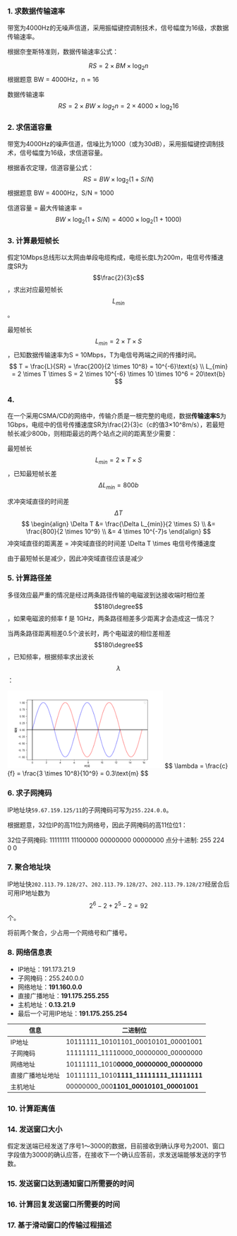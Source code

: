### 1. 求数据传输速率

带宽为4000Hz的无噪声信道，采用振幅键控调制技术，信号幅度为16级，求数据传输速率。

根据奈奎斯特准则，数据传输速率公式：


$$
RS = 2 \times BM \times \log_2{n}
$$
根据题意 BW = 4000Hz，n = 16

数据传输速率 $$RS = 2 \times BW  \times log_2{n} = 2 \times 4000 \times \log_2{16}$$



### 2. 求信道容量

带宽为4000Hz的噪声信道，信噪比为1000（或为30dB），采用振幅键控调制技术，信号幅度为16级，求信道容量。

根据香农定理，信道容量公式：
$$
RS = BW \times \log_2(1 + S/N)
$$
根据题意 BW = 4000Hz，S/N = 1000

信道容量 = 最大传输速率 = $$BW \times \log_2(1 + S/N) = 4000 \times \log_2(1 + 1000)$$



### 3. 计算最短帧长

假定10Mbps总线形以太网由单段电缆构成，电缆长度L为200m，电信号传播速度SR为 $$\frac{2}{3}c$$ ，求出对应最短帧长 $$L_{min}$$。

最短帧长 $$L_{min} = 2 \times T \times S$$，已知数据传输速率为S = 10Mbps，T为电信号两端之间的传播时间。
$$
T = \frac{L}{SR} = \frac{200}{2 \times 10^8} = 10^{-6}\text{s} \\
L_{min} = 2 \times T \times S = 2 \times 10^{-6} \times 10 \times 10^6 = 20\text{b}
$$

### 4. 

在一个采用CSMA/CD的网络中，传输介质是一根完整的电缆，数据**传输速率S**为1Gbps，电缆中的信号传播速度SR为\frac{2}{3}c（c的值3×10^8m/s），若最短帧长减少800b，则相距最远的两个站点之间的距离至少需要：

最短帧长 $$L_{min} = 2 \times T \times S$$，已知最短帧长差 $$\Delta L_{min} = 800b$$

求冲突域直径的时间差 $$\Delta T$$
$$
\begin{align}
\Delta T &= \frac{\Delta L_{min}}{2 \times S} \\
&= \frac{800}{2 \times 10^9} \\
&= 4 \times 10^{-7}s
\end{align}
$$
冲突域直径的距离差 = 冲突域直径的时间差 \Delta T \times 电信号传播速度

由于最短帧长是减少，因此冲突域直径应该是减少


### 5. 计算路径差

多径效应最严重的情况是经过两条路径传输的电磁波到达接收端时相位差 $$180\degree$$，如果电磁波的频率 f 是 1GHz，两条路径相差多少距离才会造成这一情况？

当两条路径距离相差0.5个波长时，两个电磁波的相位差相差 $$180\degree$$，已知频率，根据频率求出波长 $$\lambda$$​：

<img src="../../img/65.png" width=70%>
$$
\lambda = \frac{c}{f} = \frac{3 \times 10^8}{10^9} = 0.3\text{m}
$$


### 6. 求子网掩码

IP地址块`59.67.159.125/11`的子网掩码可写为`255.224.0.0`。

根据题意，32位IP的高11位为网络号，因此子网掩码的高11位位1：

32位子网掩码:  11111111   11100000   00000000   00000000
点分十进制:       255              224             0                   0

### 7. 聚合地址块

IP地址快`202.113.79.128/27`、`202.113.79.128/27`、`202.113.79.128/27`经居合后可用IP地址数为 $$2^6 - 2 + 2^5 - 2 = 92$$ 个。

将前两个聚合，少占用一个网络号和广播号。

### 8. 网络信息表

- IP地址：191.173.21.9
- 子网掩码：255.240.0.0
- 网络地址：**191.160.0.0**
- 直接广播地址：**191.175.255.255**
- 主机地址：**0.13.21.9**
- 最后一个可用IP地址：**191.175.255.254**

| 信息             | 二进制位                                |
| ---------------- | --------------------------------------- |
| IP地址           | 10111111_10101101_00010101_00001001     |
| 子网掩码         | 11111111_11110000_00000000_00000000     |
| 网络地址         | 10111111_1010**0000_00000000_00000000** |
| 直接广播地址地址 | 10111111_1010**1111_11111111_11111111** |
| 主机地址         | 00000000_000**1101_00010101_00001001**  |

### 10. 计算距离值

### 14. 发送窗口大小

假定发送端已经发送了序号1～3000的数据，目前接收到确认序号为2001、窗口字段值为3000的确认应答，在接收下一个确认应答前，求发送端能够发送的字节数。

### 15. 发送窗口达到通知窗口所需要的时间

### 16. 计算回复发送窗口所需要的时间

### 17. 基于滑动窗口的传输过程描述